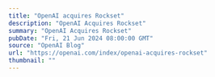 ```yaml
---
title: "OpenAI acquires Rockset"
description: "OpenAI Acquires Rockset"
summary: "OpenAI Acquires Rockset"
pubDate: "Fri, 21 Jun 2024 08:00:00 GMT"
source: "OpenAI Blog"
url: "https://openai.com/index/openai-acquires-rockset"
thumbnail: ""
---
```


